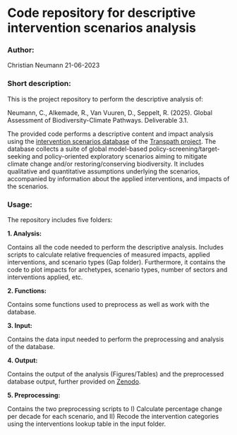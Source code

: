 # Code repository for descriptive intervention scenarios analysis

### Author: 

Christian Neumann 21-06-2023

### Short description: 

This is the project repository to perform the descriptive analysis of: 

Neumann, C., Alkemade, R., Van Vuuren, D., Seppelt, R. (2025). Global Assessment of Biodiversity-Climate Pathways. Deliverable 3.1. 

The provided code performs a descriptive content and impact analysis using the [intervention scenarios database](www.google.de) of the [Transpath project](www.transpath.eu). The database collects a suite of global model-based policy-screening/target-seeking and policy-oriented exploratory scenarios aiming to mitigate climate change and/or restoring/conserving biodiversity. It includes qualitative and quantitative assumptions underlying the scenarios, accompanied by information about the applied interventions, and impacts of the scenarios.

### Usage: 
The repository includes five folders: 

**1. Analysis:** 

Contains all the code needed to perform the descriptive analysis. Includes scripts to calculate relative frequencies of measured impacts, applied interventions, and scenario types (Gap folder). Furthermore, it contains the code to plot impacts for archetypes, scenario types, number of sectors and interventions applied, etc. 

**2. Functions:** 

Contains some functions used to preprocess as well as work with the database.

**3. Input:** 

Contains the data input needed to perform the preprocessing and analysis of the database. 

**4. Output:** 

Contains the output of the analysis (Figures/Tables) and the preprocessed database output, further provided on [Zenodo](www.google.de).

**5. Preprocessing:** 

Contains the two preprocessing scripts to I) Calculate percentage change per decade for each scenario, and II) Recode the intervention categories using the interventions lookup table in the input folder. 

